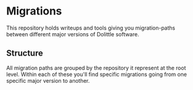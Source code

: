 # Migrations

This repository holds writeups and tools giving you migration-paths between
different major versions of Dolittle software.

## Structure

All migration paths are grouped by the repository it represent at the root level.
Within each of these you'll find specific migrations going from one specific
major version to another.